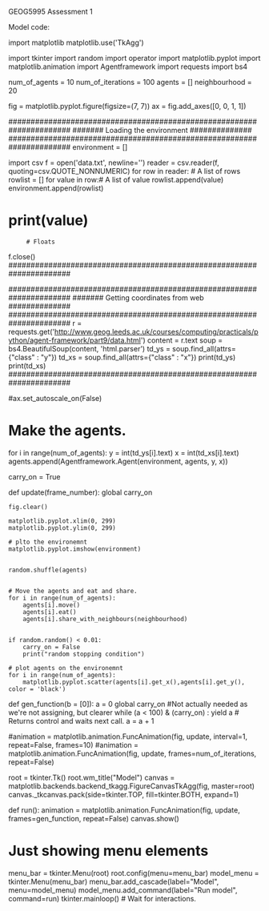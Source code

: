 GEOG5995 Assessment 1

Model code:

import matplotlib
matplotlib.use('TkAgg')

import tkinter
import random
import operator
import matplotlib.pyplot
import matplotlib.animation 
import Agentframework
import requests
import bs4


num_of_agents = 10
num_of_iterations = 100
agents = []
neighbourhood = 20



fig = matplotlib.pyplot.figure(figsize=(7, 7))
ax = fig.add_axes([0, 0, 1, 1])
    
######################################################################
#######           Loading the environment         ##############
######################################################################
environment = []

import csv
f = open('data.txt', newline='')
reader = csv.reader(f, quoting=csv.QUOTE_NONNUMERIC)
for row in reader: # A list of rows
    rowlist = []
    for value in row:# A list of value
        rowlist.append(value)
    environment.append(rowlist)
#    print(value)
         # Floats
f.close()
######################################################################


######################################################################
#######           Getting coordinates from web         ##############
######################################################################
r = requests.get('http://www.geog.leeds.ac.uk/courses/computing/practicals/python/agent-framework/part9/data.html')
content = r.text
soup = bs4.BeautifulSoup(content, 'html.parser')
td_ys = soup.find_all(attrs={"class" : "y"})
td_xs = soup.find_all(attrs={"class" : "x"})
print(td_ys)
print(td_xs)
######################################################################



#ax.set_autoscale_on(False)

# Make the agents.
for i in range(num_of_agents):
     y = int(td_ys[i].text)
     x = int(td_xs[i].text)
     agents.append(Agentframework.Agent(environment, agents, y, x))

carry_on = True	
	
def update(frame_number):
    global carry_on
    
    fig.clear() 
    
    matplotlib.pyplot.xlim(0, 299)
    matplotlib.pyplot.ylim(0, 299)
    
    # plto the environemnt
    matplotlib.pyplot.imshow(environment)


    random.shuffle(agents)

    
    # Move the agents and eat and share.
    for i in range(num_of_agents):
        agents[i].move()
        agents[i].eat()
        agents[i].share_with_neighbours(neighbourhood)
      
    
    if random.random() < 0.01:
        carry_on = False
        print("random stopping condition")
    
    # plot agents on the environemnt
    for i in range(num_of_agents):
        matplotlib.pyplot.scatter(agents[i].get_x(),agents[i].get_y(), color = 'black')
		
def gen_function(b = [0]):
    a = 0
    global carry_on #Not actually needed as we're not assigning, but clearer
    while (a < 100) & (carry_on) :
        yield a			# Returns control and waits next call.
        a = a + 1





#animation = matplotlib.animation.FuncAnimation(fig, update, interval=1, repeat=False, frames=10)
#animation = matplotlib.animation.FuncAnimation(fig, update, frames=num_of_iterations, repeat=False)

root = tkinter.Tk()
root.wm_title("Model")
canvas = matplotlib.backends.backend_tkagg.FigureCanvasTkAgg(fig, master=root)
canvas._tkcanvas.pack(side=tkinter.TOP, fill=tkinter.BOTH, expand=1)

def run():
    animation = matplotlib.animation.FuncAnimation(fig, update, frames=gen_function, repeat=False)
    canvas.show()



# Just showing menu elements
menu_bar = tkinter.Menu(root)
root.config(menu=menu_bar)
model_menu = tkinter.Menu(menu_bar)
menu_bar.add_cascade(label="Model", menu=model_menu)
model_menu.add_command(label="Run model", command=run)
tkinter.mainloop() # Wait for interactions.
